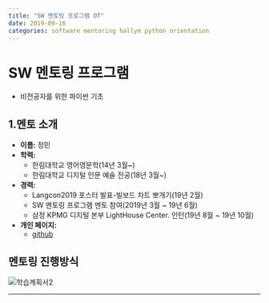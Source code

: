 ```yaml
---
title: "SW 멘토링 프로그램 OT"
date: 2019-09-16
categories: software mentoring hallym python orientation
---
```

# SW 멘토링 프로그램
- 비전공자를 위한 파이썬 기초

## 1.멘토 소개
- **이름:** 정민
- **학력:**
  - 한림대학교 영어영문학(14년 3월~)
  - 한림대학교 디지털 인문 예술 전공(18년 3월~)
- **경력:**
  - Langcon2019 포스터 발표-빌보드 차트 뽀개기(19년 2월)
  - SW 멘토링 프로그램 멘토 참여(2019년 3월 ~ 19년 6월)
  - 삼정 KPMG 디지털 본부 LightHouse Center. 인턴(19년 8월 ~ 19년 10월)
- **개인 페이지:**
  - [github](https://github.com/JeongMin-D)

## 멘토링 진행방식

![학습계획서2](https://user-images.githubusercontent.com/38097923/64128013-39ac9400-cdef-11e9-9dac-cd4e18e6b67c.PNG)

***

##
